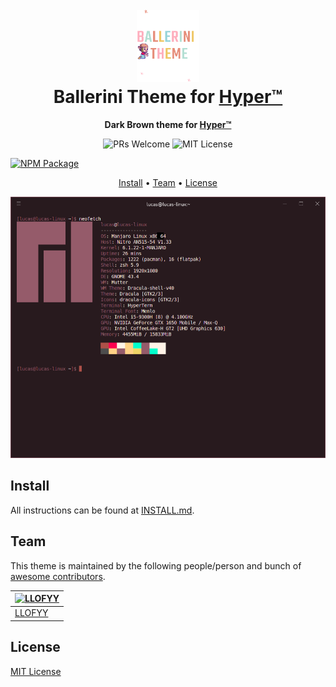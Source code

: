 <h1 align="center">
  <br>
  <img src="./icon.png" alt="Ballerini Theme Icon" width="100">
  <br>
  Ballerini Theme for <a href="https://hyper.is/">Hyper™</a>
  <br>
</h1>

<p align="center">
  <strong>Dark Brown theme for <a href="https://hyper.is/">Hyper™</a></strong>
</p>

<p align="center">
  <img src="https://img.shields.io/badge/PRs-welcome-orange" alt="PRs Welcome"/>

  <img src="https://img.shields.io/badge/MIT-License-orange" alt="MIT License"/>

<a href="https://www.npmjs.com/package/hyper-ballerini-theme"><img src="https://img.shields.io/badge/NPM-%23CB3837.svg?style=for-the-badge&logo=npm&logoColor=white" alt="NPM Package"/></a>

</p>

<p align="center">
  <a href="#install">Install</a> •
  <a href="#team">Team</a> •
  <a href="#license">License</a>
</p>

<p align="center">
  <img src="./screenshot.png" alt="Ballerini Theme Screenshot for Hyper™">
</p>

## Install

All instructions can be found at [INSTALL.md](./INSTALL.md).

## Team

This theme is maintained by the following people/person and bunch of [awesome contributors](https://github.com/llofyy/hyper-ballerini-theme/graphs/contributors).

| [![LLOFYY](https://github.com/llofyy.png?size=100)](https://github.com/AlphaLawless) |
| ------------------------------------------------------------------------------------ |
| [LLOFYY](https://github.com/llofyy)                                                  |

## License

[MIT License](./LICENSE)
